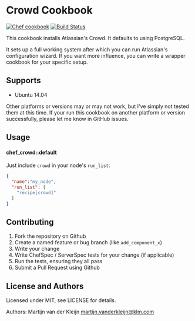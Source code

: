 Crowd Cookbook
==============
[![Chef cookbook](https://img.shields.io/cookbook/v/chef_crowd.svg)](https://supermarket.chef.io/cookbooks/chef_crowd)
[![Build Status](https://travis-ci.org/afklm/chef_crowd.svg?branch=master)](https://travis-ci.org/afklm/chef_crowd)

This cookbook installs Atlassian's Crowd. It defaults to using PostgreSQL.

It sets up a full working system after which you can run Atlassian's configuration
wizard. If you want more influence, you can write a wrapper cookbook for your
specific setup.

Supports
--------

- Ubuntu 14.04

Other platforms or versions may or may not work, but I've simply not tested them
at this time. If your run this cookbook on another platform or version
successfully, please let me know in GitHub issues.

Usage
-----
#### chef_crowd::default

Just include `crowd` in your node's `run_list`:

```json
{
  "name":"my_node",
  "run_list": [
    "recipe[crowd]"
  ]
}
```

Contributing
------------

1. Fork the repository on Github
2. Create a named feature or bug branch (like `add_component_x`)
3. Write your change
4. Write ChefSpec / ServerSpec tests for your change (if applicable)
5. Run the tests, ensuring they all pass
6. Submit a Pull Request using Github

License and Authors
-------------------
Licensed under MIT, see LICENSE for details.

Authors: Martijn van der Kleijn <martijn.vanderkleijn@klm.com>
